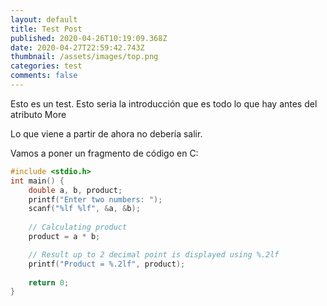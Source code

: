 ```yaml
---
layout: default
title: Test Post
published: 2020-04-26T10:19:09.368Z
date: 2020-04-27T22:59:42.743Z
thumbnail: /assets/images/top.png
categories: test
comments: false
---
```

Esto es un test. Esto seria la introducción que es todo lo que hay antes del atributo More

<!--more-->

Lo que viene a partir de ahora no debería salir.

Vamos a poner un fragmento de código en C:

```c
#include <stdio.h>
int main() {
    double a, b, product;
    printf("Enter two numbers: ");
    scanf("%lf %lf", &a, &b);  
 
    // Calculating product
    product = a * b;

    // Result up to 2 decimal point is displayed using %.2lf
    printf("Product = %.2lf", product);
    
    return 0;
}

```
